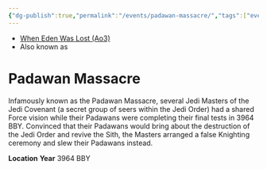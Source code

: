 ```yaml
---
{"dg-publish":true,"permalink":"/events/padawan-massacre/","tags":["event","battle"],"dgHomeLink":false}
---
```


- [When Eden Was Lost (Ao3)](https://archiveofourown.org/works/19334440/chapters/45992584)
- Also known as

# Padawan Massacre

Infamously known as the Padawan Massacre, several Jedi Masters of the Jedi Covenant (a secret group of seers within the Jedi Order) had a shared Force vision while their Padawans were completing their final tests in 3964 BBY. Convinced that their Padawans would bring about the destruction of the Jedi Order and revive the Sith, the Masters arranged a false Knighting ceremony and slew their Padawans instead. 

**Location** 
**Year** 3964 BBY